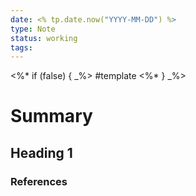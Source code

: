 ```yaml
---
date: <% tp.date.now("YYYY-MM-DD") %>
type: Note
status: working
tags:
---
```

<%* if (false) { _%>
#template 
<%* } _%>

# Summary


## Heading 1



### References

